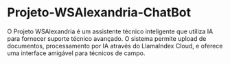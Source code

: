 # Projeto-WSAlexandria-ChatBot
O Projeto WSAlexandria é um assistente técnico inteligente que utiliza IA para fornecer suporte técnico avançado. O sistema permite upload de documentos, processamento por IA através do LlamaIndex Cloud, e oferece uma interface amigável para técnicos de campo.
